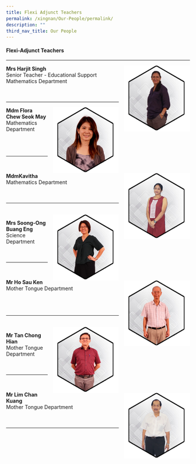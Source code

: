 ```yaml
---
title: Flexi Adjunct Teachers
permalink: /xingnan/Our-People/permalink/
description: ""
third_nav_title: Our People
---
```

#### Flexi-Adjunct Teachers
***
<img src="/images/Our%20Staff/06%20Flexi%20Adjunct/FL1.jpg" style="width:180px;height:180px;margin-left:15px;" align = "right"> **Mrs Harjit Singh**<br>
Senior Teacher - Educational Support  
Mathematics Department<br>
<br>
<br>
***

<img src="/images/Our%20Staff/06%20Flexi%20Adjunct/FL2.jpg" style="width:180px;height:180px;margin-left:15px;" align = "right"> **Mdm Flora Chew Seok May** <br>
Mathematics Department
<br>
<br>
<br>
<br>
***
<br>
<img src="/images/Our%20Staff/06%20Flexi%20Adjunct/FL6.jpg" style="width:180px;height:180px;margin-left:15px;" align = "right"> 

**MdmKavitha**<br>Mathematics Department
<br>
<br>
<br>

* * *
<br>
<img src="/images/Our%20Staff/06%20Flexi%20Adjunct/FL3.jpg" style="width:180px;height:180px;margin-left:15px;" align = "right"> 


**Mrs Soong-Ong Buang Eng**<br>
Science Department
<br>
<br>
<br>
* * *
<br>
<img src="/images/Our%20Staff/06%20Flexi%20Adjunct/FL4.jpg" style="width:180px;height:180px;margin-left:15px;" align = "right"> 

**Mr Ho Sau Ken**<br>
Mother Tongue Department
<br>
<br>
<br>
<br>
* * *
<br>
<img src="/images/Our%20Staff/06%20Flexi%20Adjunct/FL5.jpg" style="width:180px;height:180px;margin-left:15px;" align = "right"> 

**Mr Tan Chong Hian**<br>Mother Tongue Department
<br>
<br>
<br>



***
<br>
<img src="/images/Our%20Staff/06%20Flexi%20Adjunct/FL8.jpg" style="width:180px;height:180px;margin-left:15px;" align = "right"> 

**Mr Lim Chan Kuang**<br>Mother Tongue Department
<br>
<br>
<br>

***